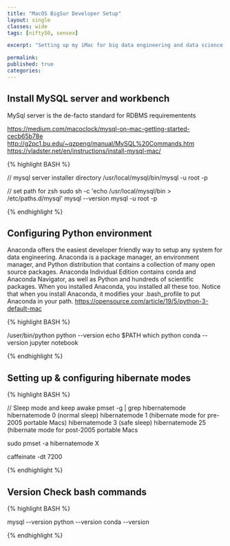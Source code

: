 ```yaml
---
title: "MacOS BigSur Developer Setup"
layout: single
classes: wide
tags: [nifty50, sensex]

excerpt: "Setting up my iMac for big data engineering and data science projects"

permalink:
published: true
categories: 
---
```


## Install MySQL server and workbench

MySql server is the de-facto standard for RDBMS requirementents

https://medium.com/macoclock/mysql-on-mac-getting-started-cecb65b78e
http://g2pc1.bu.edu/~qzpeng/manual/MySQL%20Commands.htm
https://vladster.net/en/instructions/install-mysql-mac/

{% highlight BASH %}

// mysql server installer directory
/usr/local/mysql/bin/mysql -u root -p 

// set path for zsh
sudo sh -c 'echo /usr/local/mysql/bin > /etc/paths.d/mysql'
mysql --version
mysql -u root -p  

{% endhighlight %}


## Configuring Python environment

Anaconda offers the easiest developer friendly way to setup any system for data engineering.
Anaconda is a package manager, an environment manager, and Python distribution that contains a collection of many open source packages.
Anaconda Individual Edition contains conda and Anaconda Navigator, as well as Python and hundreds of scientific packages. When you installed Anaconda, you installed all these too.
Notice that when you install Anaconda, it modifies your .bash_profile to put Anaconda in your path.
https://opensource.com/article/19/5/python-3-default-mac

{% highlight BASH %}

/user/bin/python
python --version
echo $PATH
which python
conda --version
jupyter notebook

{% endhighlight %}


## Setting up & configuring hibernate modes

{% highlight BASH %}

// Sleep mode and keep awake
pmset -g | grep hibernatemode
	hibernatemode 0  (normal sleep)
	hibernatemode 1  (hibernate mode for pre-2005 portable Macs)
	hibernatemode 3  (safe sleep)
	hibernatemode 25 (hibernate mode for post-2005 portable Macs

sudo pmset -a hibernatemode X

caffeinate -dt 7200

{% endhighlight %}


## Version Check bash commands

{% highlight BASH %}

mysql --version
python --version
conda --version

{% endhighlight %}
